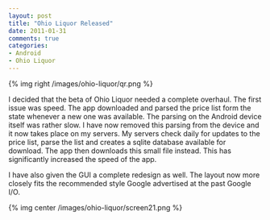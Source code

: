 ```yaml
---
layout: post
title: "Ohio Liquor Released"
date: 2011-01-31
comments: true
categories:
- Android
- Ohio Liquor
---
```


{% img right /images/ohio-liquor/qr.png %}

I decided that the beta of Ohio Liquor needed a complete overhaul. The first issue was speed. The app downloaded and parsed the price list form the state whenever a new one was available. The parsing on the Android device itself was rather slow. I have now removed this parsing from the device and it now takes place on my servers. My servers check daily for updates to the price list, parse the list and creates a sqlite database available for download. The app then downloads this small file instead. This has significantly increased the speed of the app.

I have also given the GUI a complete redesign as well. The layout now more closely fits the recommended style Google advertised at the past Google I/O.

{% img center /images/ohio-liquor/screen21.png %}
